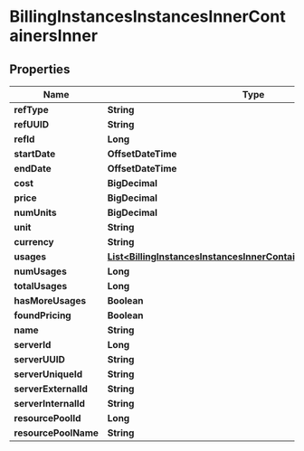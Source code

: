 

# BillingInstancesInstancesInnerContainersInner


## Properties

| Name | Type | Description | Notes |
|------------ | ------------- | ------------- | -------------|
|**refType** | **String** |  |  [optional] |
|**refUUID** | **String** |  |  [optional] |
|**refId** | **Long** |  |  [optional] |
|**startDate** | **OffsetDateTime** |  |  [optional] |
|**endDate** | **OffsetDateTime** |  |  [optional] |
|**cost** | **BigDecimal** |  |  [optional] |
|**price** | **BigDecimal** |  |  [optional] |
|**numUnits** | **BigDecimal** |  |  [optional] |
|**unit** | **String** |  |  [optional] |
|**currency** | **String** |  |  [optional] |
|**usages** | [**List&lt;BillingInstancesInstancesInnerContainersInnerUsagesInner&gt;**](BillingInstancesInstancesInnerContainersInnerUsagesInner.md) |  |  [optional] |
|**numUsages** | **Long** |  |  [optional] |
|**totalUsages** | **Long** |  |  [optional] |
|**hasMoreUsages** | **Boolean** |  |  [optional] |
|**foundPricing** | **Boolean** |  |  [optional] |
|**name** | **String** |  |  [optional] |
|**serverId** | **Long** |  |  [optional] |
|**serverUUID** | **String** |  |  [optional] |
|**serverUniqueId** | **String** |  |  [optional] |
|**serverExternalId** | **String** |  |  [optional] |
|**serverInternalId** | **String** |  |  [optional] |
|**resourcePoolId** | **Long** |  |  [optional] |
|**resourcePoolName** | **String** |  |  [optional] |



